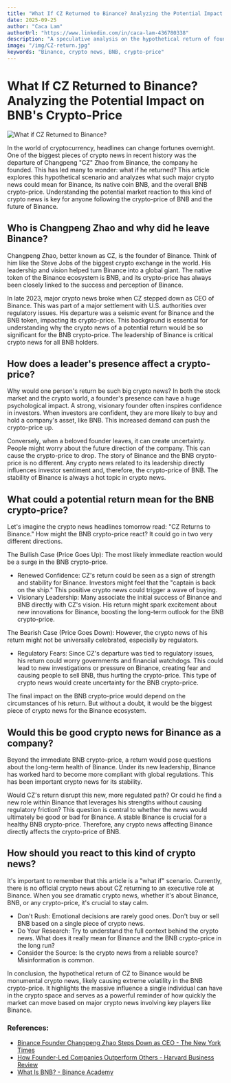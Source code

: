 ```yaml
---
title: "What If CZ Returned to Binance? Analyzing the Potential Impact on BNB's Crypto-Price"
date: 2025-09-25
author: "Caca Lam"
authorUrl: "https://www.linkedin.com/in/caca-lam-436780338"
description: "A speculative analysis on the hypothetical return of founder Changpeng Zhao (CZ) to Binance and what it could mean for the BNB crypto-price."
image: "/img/CZ-return.jpg"
keywords: "Binance, crypto news, BNB, crypto-price"
---
```


# What If CZ Returned to Binance? Analyzing the Potential Impact on BNB's Crypto-Price

![What if CZ Returned to Binance?](/img/CZ-return.jpg)

In the world of cryptocurrency, headlines can change fortunes overnight. One of the biggest pieces of crypto news in recent history was the departure of Changpeng "CZ" Zhao from Binance, the company he founded. This has led many to wonder: what if he returned? This article explores this hypothetical scenario and analyzes what such major crypto news could mean for Binance, its native coin BNB, and the overall BNB crypto-price. Understanding the potential market reaction to this kind of crypto news is key for anyone following the crypto-price of BNB and the future of Binance.


## Who is Changpeng Zhao and why did he leave Binance?

Changpeng Zhao, better known as CZ, is the founder of Binance. Think of him like the Steve Jobs of the biggest crypto exchange in the world. His leadership and vision helped turn Binance into a global giant. The native token of the Binance ecosystem is BNB, and its crypto-price has always been closely linked to the success and perception of Binance.

In late 2023, major crypto news broke when CZ stepped down as CEO of Binance. This was part of a major settlement with U.S. authorities over regulatory issues. His departure was a seismic event for Binance and the BNB token, impacting its crypto-price. This background is essential for understanding why the crypto news of a potential return would be so significant for the BNB crypto-price. The leadership of Binance is critical crypto news for all BNB holders.


## How does a leader's presence affect a crypto-price?

Why would one person's return be such big crypto news? In both the stock market and the crypto world, a founder's presence can have a huge psychological impact. A strong, visionary founder often inspires confidence in investors. When investors are confident, they are more likely to buy and hold a company's asset, like BNB. This increased demand can push the crypto-price up.

Conversely, when a beloved founder leaves, it can create uncertainty. People might worry about the future direction of the company. This can cause the crypto-price to drop. The story of Binance and the BNB crypto-price is no different. Any crypto news related to its leadership directly influences investor sentiment and, therefore, the crypto-price of BNB. The stability of Binance is always a hot topic in crypto news.


## What could a potential return mean for the BNB crypto-price?

Let's imagine the crypto news headlines tomorrow read: "CZ Returns to Binance." How might the BNB crypto-price react? It could go in two very different directions.

The Bullish Case (Price Goes Up):
The most likely immediate reaction would be a surge in the BNB crypto-price.
* Renewed Confidence: CZ's return could be seen as a sign of strength and stability for Binance. Investors might feel that the "captain is back on the ship." This positive crypto news could trigger a wave of buying.
* Visionary Leadership: Many associate the initial success of Binance and BNB directly with CZ's vision. His return might spark excitement about new innovations for Binance, boosting the long-term outlook for the BNB crypto-price.

The Bearish Case (Price Goes Down):
However, the crypto news of his return might not be universally celebrated, especially by regulators.
* Regulatory Fears: Since CZ's departure was tied to regulatory issues, his return could worry governments and financial watchdogs. This could lead to new investigations or pressure on Binance, creating fear and causing people to sell BNB, thus hurting the crypto-price. This type of crypto news would create uncertainty for the BNB crypto-price.

The final impact on the BNB crypto-price would depend on the circumstances of his return. But without a doubt, it would be the biggest piece of crypto news for the Binance ecosystem.


## Would this be good crypto news for Binance as a company?

Beyond the immediate BNB crypto-price, a return would pose questions about the long-term health of Binance. Under its new leadership, Binance has worked hard to become more compliant with global regulations. This has been important crypto news for its stability.

Would CZ's return disrupt this new, more regulated path? Or could he find a new role within Binance that leverages his strengths without causing regulatory friction? This question is central to whether the news would ultimately be good or bad for Binance. A stable Binance is crucial for a healthy BNB crypto-price. Therefore, any crypto news affecting Binance directly affects the crypto-price of BNB.


## How should you react to this kind of crypto news?

It's important to remember that this article is a "what if" scenario. Currently, there is no official crypto news about CZ returning to an executive role at Binance. When you see dramatic crypto news, whether it's about Binance, BNB, or any crypto-price, it's crucial to stay calm.

* Don't Rush: Emotional decisions are rarely good ones. Don't buy or sell BNB based on a single piece of crypto news.
* Do Your Research: Try to understand the full context behind the crypto news. What does it really mean for Binance and the BNB crypto-price in the long run?
* Consider the Source: Is the crypto news from a reliable source? Misinformation is common.

In conclusion, the hypothetical return of CZ to Binance would be monumental crypto news, likely causing extreme volatility in the BNB crypto-price. It highlights the massive influence a single individual can have in the crypto space and serves as a powerful reminder of how quickly the market can move based on major crypto news involving key players like Binance.

### References:
* [Binance Founder Changpeng Zhao Steps Down as CEO - The New York Times](https://www.nytimes.com/2023/11/21/technology/binance-changpeng-zhao-pleads-guilty.html)
* [How Founder-Led Companies Outperform Others - Harvard Business Review](https://hbr.org/2016/03/founder-led-companies-outperform-the-rest-heres-why)
* [What Is BNB? - Binance Academy](https://academy.binance.com/en/articles/what-is-bnb)
